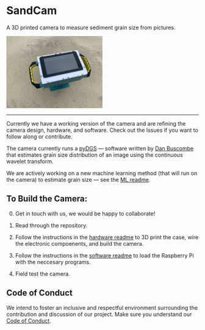 # SandCam

A 3D printed camera to measure sediment grain size from pictures.

<img src="./SNC.jpg" width=50% height=50%>

---

Currently we have a working version of the camera and are refining the camera design, hardware, and software. Check out the Issues if you want to follow along or contribute. 

The camera currently runs a [pyDGS](https://github.com/dbuscombe-usgs/pyDGS) — software written by [Dan Buscombe](https://github.com/dbuscombe-usgs) that estimates grain size distribution of an image using the continuous wavelet transform.

We are actively working on a new machine learning method (that will run on the camera) to estimate grain size — see the [ML readme](/ml/readme.md). 

## To Build the Camera:

0. Get in touch with us, we would be happy to collaborate!

1. Read through the repository.

2. Follow the instructions in the [hardware readme](./hardware/readme.md) to 3D print the case, wire the electronic compoenents, and build the camera.

3. Follow the instructions in the [software readme](./software/readme.md) to load the Raspberry Pi with the neccesary programs.

4. Field test the camera. 

## Code of Conduct

We intend to foster an inclusive and respectful environment surrounding the contribution and discussion of our project. Make sure you understand our [Code of Conduct](./codeofconduct.md).
